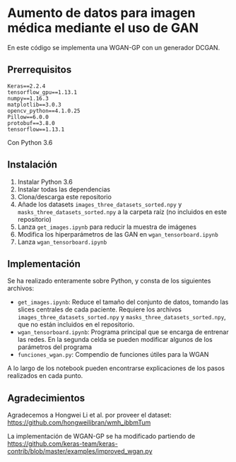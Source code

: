 # Aumento de datos para imagen médica mediante el uso de GAN

En este código se implementa una WGAN-GP con un generador DCGAN. 

## Prerrequisitos

```
Keras==2.2.4
tensorflow_gpu==1.13.1
numpy==1.16.3
matplotlib==3.0.3
opencv_python==4.1.0.25
Pillow==6.0.0
protobuf==3.8.0
tensorflow==1.13.1
```

Con Python 3.6

## Instalación
1. Instalar Python 3.6
2. Instalar todas las dependencias
3. Clona/descarga este repositorio
4. Añade los datasets ```images_three_datasets_sorted.npy``` y ```masks_three_datasets_sorted.npy``` a la carpeta raíz (no incluidos en este repositorio)
5. Lanza ```get_images.ipynb``` para reducir la muestra de imágenes
6. Modifica los hiperparámetros de las GAN en ```wgan_tensorboard.ipynb```
7. Lanza ```wgan_tensorboard.ipynb``` 

## Implementación
Se ha realizado enteramente sobre Python, y consta de los siguientes archivos:
* ```get_images.ipynb```: Reduce el tamaño del conjunto de datos, tomando las slices centrales de cada paciente. Requiere los archivos ```images_three_datasets_sorted.npy``` y ```masks_three_datasets_sorted.npy```, que no están incluidos en el repositorio.
* ```wgan_tensorboard.ipynb```: Programa principal que se encarga de entrenar las redes. En la segunda celda se pueden modificar algunos de los parámetros del programa
* ```funciones_wgan.py```: Compendio de funciones útiles para la WGAN

A lo largo de los notebook pueden encontrarse explicaciones de los pasos realizados en cada punto.

## Agradecimientos
Agradecemos a Hongwei Li et al. por proveer el dataset: https://github.com/hongweilibran/wmh_ibbmTum

La implementación de WGAN-GP se ha modificado partiendo de https://github.com/keras-team/keras-contrib/blob/master/examples/improved_wgan.py
